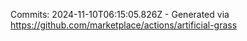 Commits: 2024-11-10T06:15:05.826Z - Generated via https://github.com/marketplace/actions/artificial-grass
<br>
